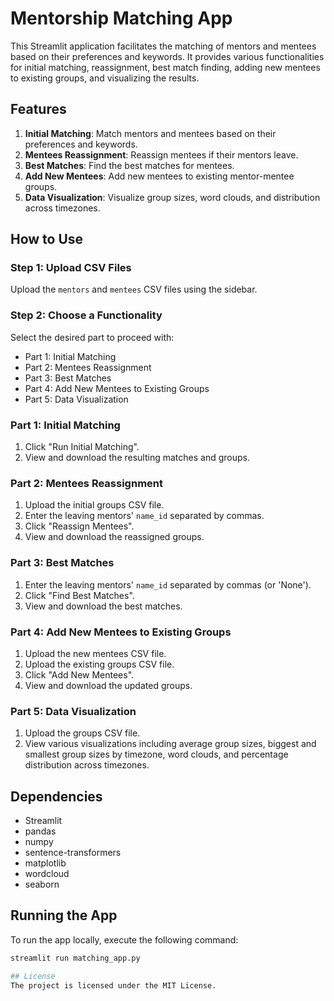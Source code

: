 
# Mentorship Matching App

This Streamlit application facilitates the matching of mentors and mentees based on their preferences and keywords. It provides various functionalities for initial matching, reassignment, best match finding, adding new mentees to existing groups, and visualizing the results.

## Features

1. **Initial Matching**: Match mentors and mentees based on their preferences and keywords.
2. **Mentees Reassignment**: Reassign mentees if their mentors leave.
3. **Best Matches**: Find the best matches for mentees.
4. **Add New Mentees**: Add new mentees to existing mentor-mentee groups.
5. **Data Visualization**: Visualize group sizes, word clouds, and distribution across timezones.

## How to Use

### Step 1: Upload CSV Files
Upload the `mentors` and `mentees` CSV files using the sidebar.

### Step 2: Choose a Functionality
Select the desired part to proceed with:
- Part 1: Initial Matching
- Part 2: Mentees Reassignment
- Part 3: Best Matches
- Part 4: Add New Mentees to Existing Groups
- Part 5: Data Visualization

### Part 1: Initial Matching
1. Click "Run Initial Matching".
2. View and download the resulting matches and groups.

### Part 2: Mentees Reassignment
1. Upload the initial groups CSV file.
2. Enter the leaving mentors' `name_id` separated by commas.
3. Click "Reassign Mentees".
4. View and download the reassigned groups.

### Part 3: Best Matches
1. Enter the leaving mentors' `name_id` separated by commas (or 'None').
2. Click "Find Best Matches".
3. View and download the best matches.

### Part 4: Add New Mentees to Existing Groups
1. Upload the new mentees CSV file.
2. Upload the existing groups CSV file.
3. Click "Add New Mentees".
4. View and download the updated groups.

### Part 5: Data Visualization
1. Upload the groups CSV file.
2. View various visualizations including average group sizes, biggest and smallest group sizes by timezone, word clouds, and percentage distribution across timezones.

## Dependencies

- Streamlit
- pandas
- numpy
- sentence-transformers
- matplotlib
- wordcloud
- seaborn

## Running the App

To run the app locally, execute the following command:

```sh
streamlit run matching_app.py

## License
The project is licensed under the MIT License.
